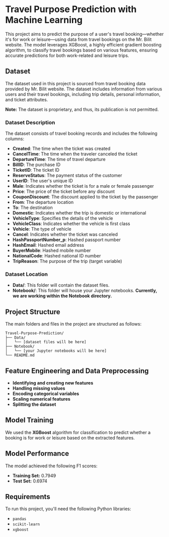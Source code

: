# Travel Purpose Prediction with Machine Learning
This project aims to predict the purpose of a user's travel booking—whether it's for work or leisure—using data from travel bookings on the Mr. Bilit website. The model leverages XGBoost, a highly efficient gradient boosting algorithm, to classify travel bookings based on various features, ensuring accurate predictions for both work-related and leisure trips.
## Dataset

The dataset used in this project is sourced from travel booking data provided by Mr. Bilit website. The dataset includes information from various users and their travel bookings, including trip details, personal information, and ticket attributes.

**Note:** The dataset is proprietary, and thus, its publication is not permitted.

### Dataset Description

The dataset consists of travel booking records and includes the following columns:

- **Created**: The time when the ticket was created
- **CancelTime**: The time when the traveler canceled the ticket
- **DepartureTime**: The time of travel departure
- **BillID**: The purchase ID
- **TicketID**: The ticket ID
- **ReserveStatus**: The payment status of the customer
- **UserID**: The user's unique ID
- **Male**: Indicates whether the ticket is for a male or female passenger
- **Price**: The price of the ticket before any discount
- **CouponDiscount**: The discount applied to the ticket by the passenger
- **From**: The departure location
- **To**: The destination
- **Domestic**: Indicates whether the trip is domestic or international
- **VehicleType**: Specifies the details of the vehicle
- **VehicleClass**: Indicates whether the vehicle is first class
- **Vehicle**: The type of vehicle
- **Cancel**: Indicates whether the ticket was canceled
- **HashPassportNumber_p**: Hashed passport number
- **HashEmail**: Hashed email address
- **BuyerMobile**: Hashed mobile number
- **NationalCode**: Hashed national ID number
- **TripReason**: The purpose of the trip (target variable)

### Dataset Location

- **Data/**: This folder will contain the dataset files.
- **Notebook/**: This folder will house your Jupyter notebooks. **Currently, we are working within the Notebook directory.**

## Project Structure

The main folders and files in the project are structured as follows:

```plaintext
Travel-Purpose-Prediction/
├── Data/
│   └── [dataset files will be here]
├── Notebook/
│   └── [your Jupyter notebooks will be here]
└── README.md
```

## Feature Engineering and Data Preprocessing

- **Identifying and creating new features** 
- **Handling missing values** 
- **Encoding categorical variables** 
- **Scaling numerical features** 
- **Splitting the dataset**

## Model Training

We used the **XGBoost** algorithm for classification to predict whether a booking is for work or leisure based on the extracted features.

## Model Performance

The model achieved the following F1 scores:
- **Training Set:** 0.7949
- **Test Set:** 0.6974

## Requirements
To run this project, you'll need the following Python libraries:
- `pandas`
- `scikit-learn`
- `xgboost`
